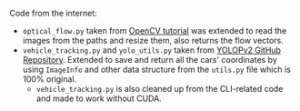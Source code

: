 Code from the internet:

* `optical_flow.py` taken from [OpenCV tutorial](https://docs.opencv.org/3.4/d4/dee/tutorial_optical_flow.html) was extended to read the images from the paths and resize them, also returns the flow vectors.
* `vehicle_tracking.py` and `yolo_utils.py` taken from [YOLOPv2 GitHub Repository](https://github.com/CAIC-AD/YOLOPv2). Extended to save and return all the cars' coordinates by using `ImageInfo` and other data structure from the `utils.py` file which is 100% original.
  * `vehicle_tracking.py` is also cleaned up from the CLI-related code and made to work without CUDA.
